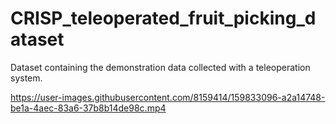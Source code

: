 # CRISP_teleoperated_fruit_picking_dataset
Dataset containing the demonstration data collected with a teleoperation system.


https://user-images.githubusercontent.com/8159414/159833096-a2a14748-be1a-4aec-83a6-37b8b14de98c.mp4

